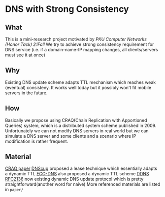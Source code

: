 # DNS with Strong Consistency

## What
This is a mini-research project motivated by *PKU Computer Networks (Honor Tack) 21Fall* 
We try to achieve strong consistency requirement for DNS service (i.e. if a domain-name-IP mapping changes, all clients/servers must see it at once)
## Why
Existing DNS update scheme adapts TTL mechanism which reaches weak (eventual) consisteny. It works well today but it possibly won't fit mobile servers in the future.
## How
Basically we propose using CRAQ(Chain Replication with Apportioned Queries) system, which is a distributed system scheme published in 2009.
Unfortunately we can not modify DNS servers in real world but we can simulate a DNS server and some clients and a scenario where IP modification is rather frequent. 
## Material
[CRAQ paper](https://www.usenix.org/legacy/event/usenix09/tech/full_papers/terrace/terrace.pdf)
[DNScup](https://ieeexplore.ieee.org/document/1648827) proposed a lease technique which essentially adapts a dynamic TTL
[ECO-DNS](https://ieeexplore.ieee.org/document/7164912) also proposed a dynamic TTL scheme
[DDNS RFC2136](https://datatracker.ietf.org/doc/html/rfc2136) now existing dynamic DNS update protocol which is pretty straightforward(another word for naive)
More referenced materials are listed in `paper/`